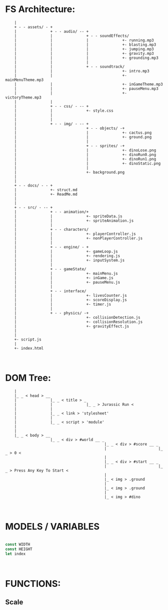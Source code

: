 # FS Architecture:
        |
        + - - assets/ - +
        |               + - - audio/ -- +
        |               |               + - - soundEffects/
        |               |               |               +- running.mp3
        |               |               |               +- blasting.mp3
        |               |               |               +- jumping.mp3
        |               |               |               +- gravity.mp3
        |               |               |               +- grounding.mp3
        |               |               |
        |               |               + - - soundtrack/
        |               |                               +- intro.mp3
        |               |                               +- mainMenuTheme.mp3
        |               |                               +- inGameTheme.mp3
        |               |                               +- pauseMenu.mp3
        |               |                               +- victoryTheme.mp3
        |               |            
        |               + - - css/ - -- +
        |               |               +- style.css
        |               |
        |               |
        |               + - - img/ - -- +
        |                               + - - objects/ -+
        |                               |               +- cactus.png
        |                               |               +- ground.png
        |                               |
        |                               + - - sprites/ -+
        |                               |               +- dinoLose.png
        |                               |               +- dinoRun0.png
        |                               |               +- dinoRun1.png
        |                               |               +- dinoStatic.png
        |                               |
        |                               +- background.png
        |
        |
        + - - docs/ - - +
        |               +- struct.md
        |               +- ReadMe.md
        |
        |
        + - - src/ - -- +
        |               + - - animation/+
        |               |               +- spriteData.js
        |               |               +- spriteAnimation.js
        |               |
        |               + - - characters/
        |               |               +- playerController.js
        |               |               +- nonPlayerController.js
        |               |
        |               + - - engine/ - +
        |               |               +- gameLoop.js
        |               |               +- rendering.js
        |               |               +- inputSystem.js
        |               |
        |               + - - gameState/
        |               |               +- mainMenu.js
        |               |               +- inGame.js
        |               |               +- pauseMenu.js
        |               |
        |               + - - interface/
        |               |               +- livesCounter.js
        |               |               +- scoreDisplay.js
        |               |               +- timer.js
        |               |
        |               + - - physics/ -+
        |                               +- collisionDetection.js
        |                               +- collisionResolution.js
        |                               +- gravityEffect.js
        |            
        |
        +- script.js
        |
        +- index.html

<br>

# DOM Tree:
        |
        |_ _ < head > __
        |               |_ _ < title > _
        |               |               |_ _ > Jurassic Run <
        |               |       
        |               |_ _ < link > 'stylesheet'
        |               |
        |               |_ _ < script > 'module'
        |
        |
        |_ _ < body > __
                        |_ _ < div > #world __ _
                                                |_ _ < div > #score __ _
                                                |                       |_ _ > 0 <
                                                |
                                                |_ _ < div > #start __ _
                                                |                       |_ _ > Press Any Key To Start <
                                                |
                                                |_ < img > .ground
                                                |
                                                |_ < img > .ground
                                                |
                                                |_ < img > #dino

<br>

# MODELS / VARIABLES
```js

const WIDTH
const HEIGHT
let index

```

<br>

# FUNCTIONS:
## Scale
```js



```